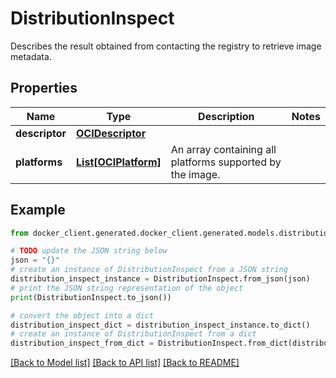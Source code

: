 # DistributionInspect

Describes the result obtained from contacting the registry to retrieve image metadata. 

## Properties

Name | Type | Description | Notes
------------ | ------------- | ------------- | -------------
**descriptor** | [**OCIDescriptor**](OCIDescriptor.md) |  | 
**platforms** | [**List[OCIPlatform]**](OCIPlatform.md) | An array containing all platforms supported by the image.  | 

## Example

```python
from docker_client.generated.docker_client.generated.models.distribution_inspect import DistributionInspect

# TODO update the JSON string below
json = "{}"
# create an instance of DistributionInspect from a JSON string
distribution_inspect_instance = DistributionInspect.from_json(json)
# print the JSON string representation of the object
print(DistributionInspect.to_json())

# convert the object into a dict
distribution_inspect_dict = distribution_inspect_instance.to_dict()
# create an instance of DistributionInspect from a dict
distribution_inspect_from_dict = DistributionInspect.from_dict(distribution_inspect_dict)
```
[[Back to Model list]](../README.md#documentation-for-models) [[Back to API list]](../README.md#documentation-for-api-endpoints) [[Back to README]](../README.md)


